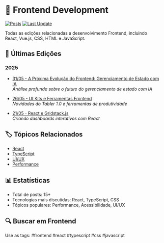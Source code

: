 # 🎨 Frontend Development

[![Posts](https://img.shields.io/badge/posts-15+-blue.svg)](#)
[![Last Update](https://img.shields.io/badge/última_atualização-Maio_2025-green.svg)](#)

Todas as edições relacionadas a desenvolvimento Frontend, incluindo React, Vue.js, CSS, HTML e JavaScript.

## 📝 Últimas Edições

### 2025

- [31/05 - A Próxima Evolução do Frontend: Gerenciamento de Estado com IA](../2025/newsletter-linkedin-31-05-2025.md)  
  _Análise profunda sobre o futuro do gerenciamento de estado com IA_

- [26/05 - UI Kits e Ferramentas Frontend](../2025/newsletter-linkedin-26-05-2025.md)  
  _Novidades do Tabler 1.0 e ferramentas de produtividade_

- [21/05 - React e Gridstack.js](../2025/newsletter-linkedin-21-05-2025.md)  
  _Criando dashboards interativos com React_

## 🏷️ Tópicos Relacionados

- [React](react.md)
- [TypeScript](typescript.md)
- [UI/UX](ui-ux.md)
- [Performance](performance.md)

## 📊 Estatísticas

- Total de posts: 15+
- Tecnologias mais discutidas: React, TypeScript, CSS
- Tópicos populares: Performance, Acessibilidade, UI/UX

## 🔍 Buscar em Frontend

Use as tags: #frontend #react #typescript #css #javascript
